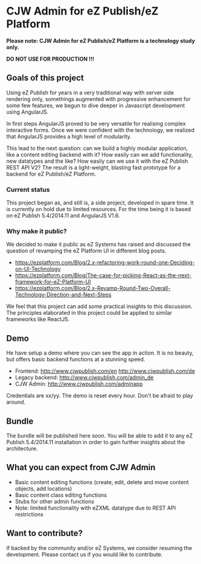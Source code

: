 # CJW Admin for eZ Publish/eZ Platform

**Please note: CJW Admin for eZ Publish/eZ Platform is a technology study only.**

**DO NOT USE FOR PRODUCTION !!!**

## Goals of this project

Using eZ Publish for years in a very traditional way with server side rendering only, somethings augmented with progressive enhancement for some few features, we begun to dive deeper in Javascript development using AngularJS.

In first steps AngularJS proved to be very versatile for realising complex interactive forms. Once we were confident with the technology, we realized that AngularJS provides a high level of modularity.
 
This lead to the next question: can we build a highly modular application, like a content editing backend with it? How easily can we add functionality, new datatypes and the like? How easily can we use it with the eZ Publish REST API V2? The result is a light-weight, blasting fast prototype for a backend for eZ Publish/eZ Platform.

### Current status

This project began as, and still is, a side project, developed in spare time. It is currently on hold due to limited resources. For the time being it is based on eZ Publish 5.4/2014.11 and AngularJS V1.6.

### Why make it public?

We decided to make it public as eZ Systems has raised and discussed the question of revamping the eZ Platform UI in different blog posts.

* https://ezplatform.com/Blog/2.x-refactoring-work-round-one-Deciding-on-UI-Technology
* https://ezplatform.com/Blog/The-case-for-picking-React-as-the-next-framework-for-eZ-Platform-UI
* https://ezplatform.com/Blog/2.x-Revamp-Round-Two-Overall-Technology-Direction-and-Next-Steps

We feel that this project can add some practical insights to this discussion. The principles elaborated in this project could be applied to similar frameworks like ReactJS.

## Demo

He have setup a demo where you can see the app in action. It is no beauty, but offers basic backend functions at a stunning speed.

* Frontend: http://www.cjwpublish.com/en http://www.cjwpublish.com/de
* Legacy backend: http://www.cjwpublish.com/admin_de
* CJW Admin: http://www.cjwpublish.com/adminapp

Credentials are xx/yy. The demo is reset every hour. Don't be afraid to play around.

## Bundle

The bundle will be published here soon. You will be able to add it to any eZ Publish 5.4/2014.11 installation in order to gain further insights about the architecture.

## What you can expect from CJW Admin

* Basic content editing functions (create, edit, delete and move content objects, add locations)
* Basic content class editing functions
* Stubs for other admin functions
* Note: limited functionality with eZXML datatype due to REST API restrictions

## Want to contribute?

If backed by the community and/or eZ Systems, we consider resuming the development. Please contact us if you would like to contribute.





